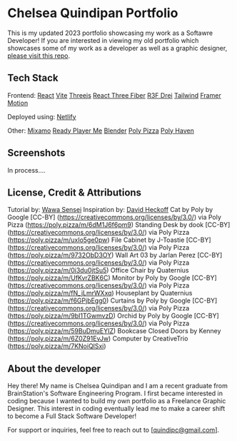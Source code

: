 # Chelsea Quindipan Portfolio

This is my updated 2023 portfolio showcasing my work as a Softawre Developer! If you are interested in viewing my old portfolio which showcases some of my work as a developer as well as a graphic designer, [please visit this repo](https://github.com/quindipc/Chelseas-Front-End-Website).

## Tech Stack

Frontend: 
[React](https://react.dev/)
[Vite](https://vitejs.dev/)
[Threejs](https://threejs.org/)
[React Three Fiber](https://docs.pmnd.rs/react-three-fiber/getting-started/introduction)
[R3F Drei](https://github.com/pmndrs/drei)
[Tailwind](https://tailwindcss.com/docs/guides/vite)
[Framer Motion](https://www.framer.com/motion/introduction/)

Deployed using: 
[Netlify](https://www.netlify.com/?attr=homepage-modal)

Other:
[Mixamo](https://www.mixamo.com/)
[Ready Player Me](https://readyplayer.me/)
[Blender](https://www.blender.org/)
[Poly Pizza](https://poly.pizza/)
[Poly Haven](https://polyhaven.com/textures)

## Screenshots

In process....

## License, Credit & Attributions

<!-- Images by [Veronica Iezzi](https://blush.design/artists/aG3vXzI3xdJ5mZlbaG9Q/veronica-iezzi) by [Blush](https://blush.design/) -->

Tutorial by: [Wawa Sensei](https://www.youtube.com/@WawaSensei)
Inspiration by: [David Heckoff](https://www.david-hckh.com/)
Cat by Poly by Google [CC-BY] (https://creativecommons.org/licenses/by/3.0/) via Poly Pizza (https://poly.pizza/m/6dM1J6f6pm9)
Standing Desk by dook [CC-BY] (https://creativecommons.org/licenses/by/3.0/) via Poly Pizza (https://poly.pizza/m/uxIo5ge0pw)
File Cabinet by J-Toastie [CC-BY] (https://creativecommons.org/licenses/by/3.0/) via Poly Pizza (https://poly.pizza/m/9732ObD3OY)
Wall Art 03 by Jarlan Perez [CC-BY] (https://creativecommons.org/licenses/by/3.0/) via Poly Pizza (https://poly.pizza/m/0i3du0jtSu5)
Office Chair by Quaternius (https://poly.pizza/m/UfKvrZBK6C)
Monitor by Poly by Google [CC-BY] (https://creativecommons.org/licenses/by/3.0/) via Poly Pizza (https://poly.pizza/m/fN_jLmrWXxq)
Houseplant by Quaternius (https://poly.pizza/m/f6GPjbEgg0)
Curtains by Poly by Google [CC-BY] (https://creativecommons.org/licenses/by/3.0/) via Poly Pizza (https://poly.pizza/m/9bI1TGwmvzD)
Orchid by Poly by Google [CC-BY] (https://creativecommons.org/licenses/by/3.0/) via Poly Pizza (https://poly.pizza/m/59BuDmuEYIZ)
Bookcase Closed Doors by Kenney (https://poly.pizza/m/6Z0Z91EvJw)
Computer by CreativeTrio (https://poly.pizza/m/7KNoiQlSxi)

## About the developer

Hey there! My name is Chelsea Quindipan and I am a recent graduate from BrainStation's Software Engineering Program. I first became interested in coding because I wanted to build my own portfolio as a Freelance Graphic Designer. This interest in coding eventually lead me to make a career shift to become a Full Stack Software Developer! 

For support or inquiries, feel free to reach out to [quindipc@gmail.com].

